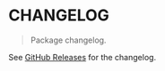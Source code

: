 # CHANGELOG

> Package changelog.

See [GitHub Releases](https://github.com/stdlib-js/assert-is-iterator-like/releases) for the changelog.